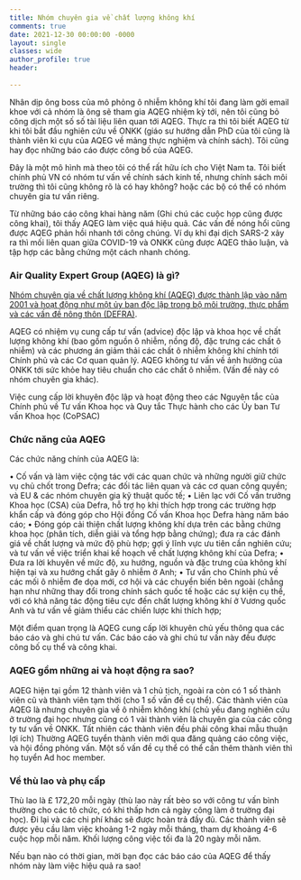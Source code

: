 ```yaml
---
title: Nhóm chuyên gia về chất lượng không khí
comments: true
date: 2021-12-30 00:00:00 -0000
layout: single
classes: wide
author_profile: true
header:
  
---
```


Nhân dịp ông boss của mô phỏng ô nhiễm không khí tôi đang làm gởi email khoe với cả nhóm là ông sẽ tham gia AQEG nhiệm kỳ tới,
nên tôi cũng bỏ công dịch một số số tài liệu liên quan tới AQEG. Thực ra thì tôi biết AQEG từ khi 
tôi bắt đầu nghiên cứu về ONKK (giáo sư hướng dẫn PhD của tôi cũng là thành viên kì cựu của AQEG về mảng thực nghiệm và chính sách).
Tôi cũng hay đọc những báo cáo được công bố của AQEG.

Đây là một mô hình mà theo tôi có thể rất hữu ích cho Việt Nam ta. Tôi biết chính phủ VN có nhóm tư vấn về chính sách kinh tế,
nhưng chính sách môi trường thì tôi cũng không rõ là có hay không? hoặc các bộ có thể có nhóm chuyên gia tư vấn riêng. 

Từ những báo cáo công khai hàng năm (Ghi chú các cuộc họp cũng được công khai), tôi thấy AQEG làm việc quá hiệu quả. 
Các vấn đề nóng hổi cũng được AQEG phản hồi nhanh tới công chúng.
Ví dụ khi đại dịch SARS-2 xảy ra thì mối liên quan giữa COVID-19 và ONKK cũng được AQEG thảo luận, 
và tập hợp các bằng chứng một cách nhanh chóng.

### Air Quality Expert Group (AQEG) là gì?

[Nhóm chuyên gia về chất lượng không khí (AQEG) được thành lập vào năm 2001 và hoạt động như một ủy ban độc lập 
trong bộ môi trường, thực phẩm và các vấn đề nông thôn (DEFRA)](https://uk-air.defra.gov.uk/research/aqeg/).

AQEG có nhiệm vụ cung cấp tư vấn (advice) độc lập và khoa học về chất lượng không khí (bao gồm nguồn ô nhiễm, nồng độ, đặc trưng các chất ô nhiễm) và
các phương án giảm thải các chất ô nhiễm không khí chính tới Chính phủ và các Cơ quan quản lý. 
AQEG không tư vấn về ảnh hưởng của ONKK tới sức khỏe hay tiêu chuẩn cho các chất ô nhiễm. (Vấn đề này có nhóm chuyên gia khác).

Việc cung cấp lời khuyên độc lập và hoạt động theo các Nguyên tắc của Chính phủ về
Tư vấn Khoa học và Quy tắc Thực hành cho các Ủy ban Tư vấn Khoa học
(CoPSAC)

### Chức năng của AQEG

Các chức năng chính của AQEG là:

• Cố vấn và làm việc cộng tác với các quan chức và những người giữ chức vụ chủ chốt trong Defra; các đối tác liên quan và các cơ quan công quyền; và EU &
các nhóm chuyên gia kỹ thuật quốc tế;
• Liên lạc với Cố vấn trưởng Khoa học (CSA) của Defra, hỗ trợ họ khi thích hợp
trong các trường hợp khẩn cấp và đóng góp cho Hội đồng Cố vấn Khoa học Defra hàng năm
báo cáo;
• Đóng góp cải thiện chất lượng không khí dựa trên các bằng chứng khoa học (phân tích, diễn giải
và tổng hợp bằng chứng); đưa ra các đánh giá về chất lượng và mức độ phù hợp; gợi ý
lĩnh vực ưu tiên cần nghiên cứu; và tư vấn về việc triển khai kế hoạch về chất lượng không khí của Defra;
• Đưa ra lời khuyên về mức độ, xu hướng, nguồn và đặc trưng của không khí hiện tại và xu hướng
chất gây ô nhiễm ở Anh;
• Tư vấn cho Chính phủ về các mối ô nhiễm đe dọa mới, cơ hội và
các chuyển biến bên ngoài (chẳng hạn như những thay đổi trong chính sách quốc tế hoặc các sự kiện cụ thể, với
có khả năng tác động tiêu cực đến chất lượng không khí ở Vương quốc Anh và tư vấn về giảm thiểu
các chiến lược khi thích hợp;

Một điểm quan trọng là AQEG cung cấp lời khuyên chủ yếu thông qua các báo cáo và ghi chú tư vấn. 
Các báo cáo và ghi chú tư vấn này đều được công bố cụ thể và công khai.

### AQEG gồm những ai và hoạt động ra sao?

AQEG hiện tại gồm 12 thành viên và 1 chủ tịch, ngoài ra còn có 1 số thành viên cũ và thành viên tạm thời (cho 1 số vấn đề cụ thể).
Các thành viên của AQEG là nhưng chuyên gia về ô nhiễm không khí (chủ yếu đang nghiên cứu ở trường đại học nhưng cũng có 1 vài thành viên
là chuyên gia của các công ty tư vấn về ONKK. Tất nhiên các thành viên đều phải công khai mẫu thuận lợi ích)
Thường AQEG tuyển thành viên mới qua đăng quảng cáo công việc, và hội đồng phỏng vấn. Một số vấn đề cụ thể có thể cần thêm thành viên 
thì họ tuyển Ad hoc member.

### Về thù lao và phụ cấp
Thù lao là £ 172,20 mỗi ngày (thù lao này rất bèo so với công tư vấn bình thường cho các tô chức, 
có khi thấp hơn cả ngày công làm ở trường đại học). Đi lại và các chi phí khác sẽ được hoàn trả đầy đủ. 
Các thành viên sẽ được yêu cầu làm việc khoảng 1-2 ngày mỗi tháng, tham dự khoảng 4-6 cuộc họp mỗi năm. 
Khối lượng công việc tối đa là 20 ngày mỗi năm.

Nếu bạn nào có thời gian, mời bạn đọc các báo cáo của AQEG để thấy nhóm này làm việc hiệu quả ra sao!

